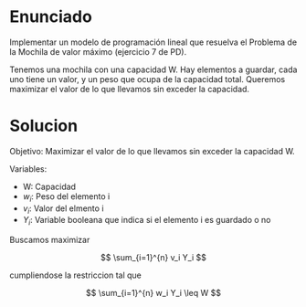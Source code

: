 # Enunciado

Implementar un modelo de programación lineal que resuelva el Problema de la Mochila de valor máximo (ejercicio 7 de PD).

Tenemos una mochila con una capacidad W. Hay elementos a guardar, cada uno tiene un valor, y un peso que ocupa de la capacidad total. 
Queremos maximizar el valor de lo que llevamos sin exceder la capacidad. 

# Solucion

Objetivo: Maximizar el valor de lo que llevamos sin exceder la capacidad W.

Variables:
- W: Capacidad
- $w_i$: Peso del elemento i
- $v_i$: Valor del elmento i
- $Y_i$: Variable booleana que indica si el elemento i es guardado o no

Buscamos maximizar 

$$
\sum_{i=1}^{n} v_i Y_i
$$

cumpliendose la restriccion tal que

$$
\sum_{i=1}^{n} w_i Y_i \leq W 
$$
